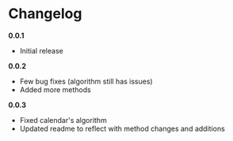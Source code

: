 Changelog
=========

**0.0.1**

* Initial release


**0.0.2**

* Few bug fixes (algorithm still has issues)
* Added more methods

**0.0.3**

* Fixed calendar's algorithm
* Updated readme to reflect with method changes and additions
